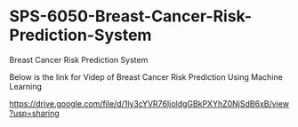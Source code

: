 # SPS-6050-Breast-Cancer-Risk-Prediction-System
Breast Cancer Risk Prediction System



Below is the link for Videp of Breast Cancer Risk Prediction Using Machine Learning

https://drive.google.com/file/d/1ly3cYVR76IjoldgGBkPXYhZ0NjSdB6xB/view?usp=sharing
